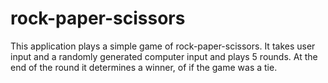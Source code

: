 # rock-paper-scissors

This application plays a simple game of rock-paper-scissors.  It takes user input and a randomly generated computer input and plays 5 rounds.  At the end of the round it determines a winner, of if the game was a tie.